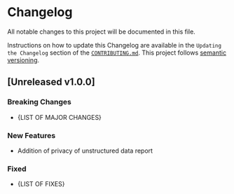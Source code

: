 # Changelog

All notable changes to this project will be documented in this file.

Instructions on how to update this Changelog are available in the `Updating the Changelog` section of the [`CONTRIBUTING.md`](./CONTRIBUTING.md).  This project follows [semantic versioning](https://semver.org/spec/v2.0.0.html).

## [Unreleased v1.0.0]

### Breaking Changes

- {LIST OF MAJOR CHANGES}

### New Features

- Addition of privacy of unstructured data report

### Fixed

- {LIST OF FIXES}
